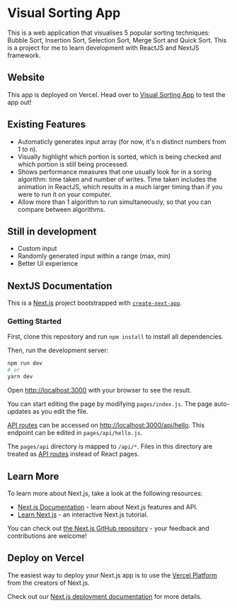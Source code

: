 # Visual Sorting App
This is a web application that visualises 5 popular sorting techniques: Bubble Sort, Insertion Sort, Selection Sort, Merge Sort and Quick Sort. This is a project for me to learn development with ReactJS and NextJS framework.

## Website

This app is deployed on Vercel. Head over to [Visual Sorting App](https://visual-sorting-app.vercel.app) to test the app out!

## Existing Features
- Automaticly generates input array (for now, it's n distinct numbers from 1 to n).
- Visually highlight which portion is sorted, which is being checked and which portion is still being processed.
- Shows performance measures that one usually look for in a soring algorithm: time taken and number of writes. Time taken includes the animation in ReactJS, which results in a much larger timing than if you were to run it on your computer.
- Allow more than 1 algorithm to run simultaneously, so that you can compare between algorithms.

## Still in development
- Custom input
- Randomly generated input within a range (max, min)
- Better UI experience

## NextJS Documentation

This is a [Next.js](https://nextjs.org/) project bootstrapped with [`create-next-app`](https://github.com/vercel/next.js/tree/canary/packages/create-next-app).

### Getting Started

First, clone this repository and run `npm install` to install all dependencies.

Then, run the development server:

```bash
npm run dev
# or
yarn dev
```

Open [http://localhost:3000](http://localhost:3000) with your browser to see the result.

You can start editing the page by modifying `pages/index.js`. The page auto-updates as you edit the file.

[API routes](https://nextjs.org/docs/api-routes/introduction) can be accessed on [http://localhost:3000/api/hello](http://localhost:3000/api/hello). This endpoint can be edited in `pages/api/hello.js`.

The `pages/api` directory is mapped to `/api/*`. Files in this directory are treated as [API routes](https://nextjs.org/docs/api-routes/introduction) instead of React pages.

## Learn More

To learn more about Next.js, take a look at the following resources:

- [Next.js Documentation](https://nextjs.org/docs) - learn about Next.js features and API.
- [Learn Next.js](https://nextjs.org/learn) - an interactive Next.js tutorial.

You can check out [the Next.js GitHub repository](https://github.com/vercel/next.js/) - your feedback and contributions are welcome!

## Deploy on Vercel

The easiest way to deploy your Next.js app is to use the [Vercel Platform](https://vercel.com/new?utm_medium=default-template&filter=next.js&utm_source=create-next-app&utm_campaign=create-next-app-readme) from the creators of Next.js.

Check out our [Next.js deployment documentation](https://nextjs.org/docs/deployment) for more details.
